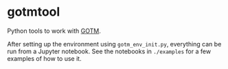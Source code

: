 # gotmtool

Python tools to work with [GOTM](https://gotm.net).

After setting up the environment using `gotm_env_init.py`, everything can be run from a Jupyter notebook. See the notebooks in `./examples` for a few examples of how to use it.
